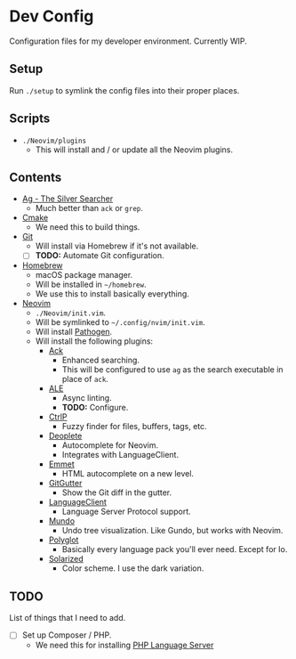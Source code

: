 # Dev Config

Configuration files for my developer environment. Currently WIP.

## Setup

Run `./setup` to symlink the config files into their proper places.

## Scripts

- `./Neovim/plugins`
  - This will install and / or update all the Neovim plugins.

## Contents

- [Ag - The Silver Searcher](https://geoff.greer.fm/ag/)
  - Much better than `ack` or `grep`.
- [Cmake](https://cmake.org/)
  - We need this to build things.
- [Git](https://git-scm.com/)
  - Will install via Homebrew if it's not available.
  - [ ] **TODO:** Automate Git configuration.
- [Homebrew](https://brew.sh/)
  - macOS package manager.
  - Will be installed in `~/homebrew`.
  - We use this to install basically everything.
- [Neovim](https://neovim.io/)
  - `./Neovim/init.vim`.
  - Will be symlinked to `~/.config/nvim/init.vim`.
  - Will install [Pathogen](https://github.com/tpope/vim-pathogen).
  - Will install the following plugins:
    - [Ack](https://github.com/mileszs/ack.vim)
      - Enhanced searching.
      - This will be configured to use `ag` as the search executable in place of `ack`.
    - [ALE](https://github.com/w0rp/ale)
      - Async linting.
      - **TODO:** Configure.
    - [CtrlP](http://ctrlpvim.github.io/ctrlp.vim/)
      - Fuzzy finder for files, buffers, tags, etc.
    - [Deoplete](https://github.com/Shougo/deoplete.nvim)
      - Autocomplete for Neovim.
      - Integrates with LanguageClient.
    - [Emmet](http://emmet.io/)
      - HTML autocomplete on a new level.
    - [GitGutter](https://github.com/airblade/vim-gitgutter)
      - Show the Git diff in the gutter.
    - [LanguageClient](https://github.com/autozimu/LanguageClient-neovim)
      - Language Server Protocol support.
    - [Mundo](https://github.com/simnalamburt/vim-mundo)
      - Undo tree visualization. Like Gundo, but works with Neovim.
    - [Polyglot](https://github.com/sheerun/vim-polyglot)
      - Basically every language pack you'll ever need. Except for Io.
    - [Solarized](https://github.com/altercation/vim-colors-solarized)
      - Color scheme. I use the dark variation.

## TODO

List of things that I need to add.

- [ ] Set up Composer / PHP.
  - We need this for installing [PHP Language Server](https://github.com/felixfbecker/php-language-server)
